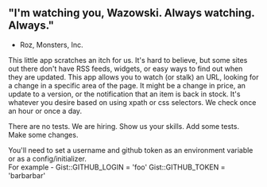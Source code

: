 
## "I'm watching you, Wazowski. Always watching. Always." 
- Roz, Monsters, Inc.

This little app scratches an itch for us. It's hard to believe, but
some sites out there don't have RSS feeds, widgets, or easy ways
to find out when they are updated. This app allows you to watch
(or stalk) an URL, looking for a change in a specific area of the
page. It might be a change in price, an update to a version, or
the notification that an item is back in stock. It's whatever you
desire based on using xpath or css selectors. We check once an
hour or once a day.

There are no tests. We are hiring. Show us your
skills. Add some tests. Make some changes.
     
You'll need to set a username and github token as an environment variable or as a config/initializer.      
For example - 
Gist::GITHUB_LOGIN = 'foo'
Gist::GITHUB_TOKEN = 'barbarbar'
